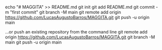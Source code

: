 echo "# MAGGITA" >> README.md
git init
git add README.md
git commit -m "first commit"
git branch -M main
git remote add origin https://github.com/LucasAugustoBarros/MAGGITA.git
git push -u origin main
                
…or push an existing repository from the command line
git remote add origin https://github.com/LucasAugustoBarros/MAGGITA.git
git branch -M main
git push -u origin main